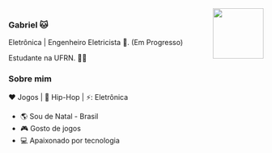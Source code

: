 <img align="right" width="100" height="100" src="https://i.pinimg.com/originals/79/70/8e/79708eee2802d191bdb067529b0a42cb.jpg">


### Gabriel 🐱
<p align="left">
Eletrônica | Engenheiro Eletricista 🔌. (Em Progresso)

Estudante na UFRN. :man_technologist: </p>

### Sobre mim

:heart: Jogos | :black_heart: Hip-Hop | ⚡: Eletrônica

- :earth_americas: Sou de Natal - Brasil
- :video_game: Gosto de jogos
- 💻 Apaixonado por tecnologia 

